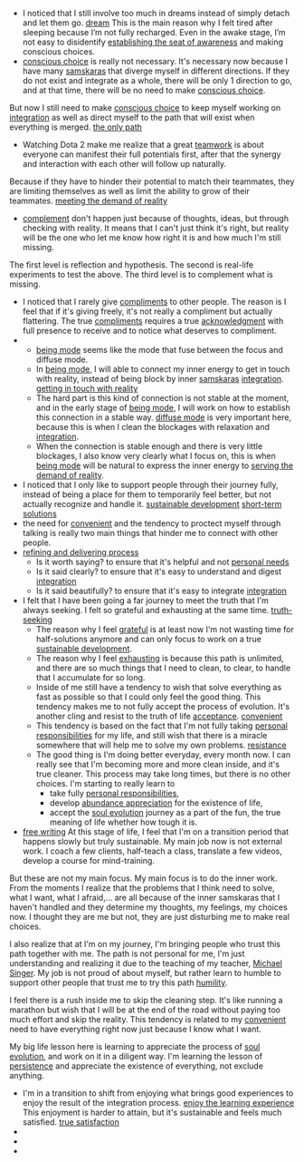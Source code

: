- I noticed that I still involve too much in dreams instead of simply detach and let them go. [dream](<dream.md>) This is the main reason why I felt tired after sleeping because I’m not fully recharged. Even in the awake stage, I’m not easy to disidentify [establishing the seat of awareness](<establishing the seat of awareness.md>) and making conscious choices.
- [conscious choice](<conscious choice.md>) is really not necessary. It's necessary now because I have many [samskaras](<samskaras.md>) that diverge myself in different directions. If they do not exist and integrate as a whole, there will be only 1 direction to go, and at that time, there will be no need to make [conscious choice](<conscious choice.md>).

But now I still need to make [conscious choice](<conscious choice.md>) to keep myself working on [integration](<integration.md>) as well as direct myself to the path that will exist when everything is merged. [the only path](<the only path.md>)
- Watching Dota 2 make me realize that a great [teamwork](<teamwork.md>) is about everyone can manifest their full potentials first, after that the synergy and interaction with each other will follow up naturally.

Because if they have to hinder their potential to match their teammates, they are limiting themselves as well as limit the ability to grow of their teammates. [meeting the demand of reality](<meeting the demand of reality.md>)
- [complement](<complement.md>)  don't happen just because of thoughts, ideas, but through checking with reality. It means that I can't just think it's right, but reality will be the one who let me know how right it is and how much I'm still missing. 

The first level is reflection and hypothesis. 
The second is real-life experiments to test the above.
The third level is to complement what is missing.
- I noticed that I rarely give [compliments](<compliments.md>) to other people. The reason is I feel that if it's giving freely, it's not really a compliment but actually flattering. The true [compliments](<compliments.md>) requires a true [acknowledgment](<acknowledgment.md>) with full presence to receive and to notice what deserves to compliment.
- 
    - [being mode](<being mode.md>) seems like the mode that fuse between the focus and diffuse mode.
    - In [being mode](<being mode.md>), I will able to connect my inner energy to get in touch with reality, instead of being block by inner [samskaras](<samskaras.md>) [integration](<integration.md>). [getting in touch with reality](<getting in touch with reality.md>)
    - The hard part is this kind of connection is not stable at the moment, and in the early stage of [being mode](<being mode.md>), I will work on how to establish this connection in a stable way. [diffuse mode](<diffuse mode.md>) is very important here, because this is when I clean the blockages with relaxation and [integration](<integration.md>).
    - When the connection is stable enough and there is very little blockages, I also know very clearly what I focus on, this is when [being mode](<being mode.md>) will be natural to express the inner energy to [serving the demand of reality](<serving the demand of reality.md>).
- I noticed that I only like to support people through their journey fully, instead of being a place for them to temporarily feel better, but not actually recognize and handle it. [sustainable development](<sustainable development.md>) [short-term solutions](<short-term solutions.md>)
- the need for [convenient](<convenient.md>) and the tendency to proctect myself through talking is really two main things that hinder me to connect with other people.
- [refining and delivering process](<refining and delivering process.md>) 
    - Is it worth saying? to ensure that it's helpful and not [personal needs](<personal needs.md>)
    - Is it said clearly?  to ensure that it's easy to understand and digest [integration](<integration.md>)
    - Is it said beautifully? to ensure that it's easy to integrate [integration](<integration.md>)
- I felt that I have been going a far journey to meet the truth that I'm always seeking. I felt so grateful and exhausting at the same time. [truth-seeking](<truth-seeking.md>) 
    - The reason why I feel [grateful](<grateful.md>) is at least now I'm not wasting time for half-solutions anymore and can only focus to work on a true [sustainable development](<sustainable development.md>).
    - The reason why I feel [exhausting](<exhausting.md>) is because this path is unlimited, and there are so much things that I need to clean, to clear, to handle that I accumulate for so long.
    - Inside of me still have a tendency to wish that solve everything as fast as possible so that I could only feel the good thing. This tendency makes me to not fully accept the process of evolution. It's another cling and resist to the truth of life [acceptance](<acceptance.md>). [convenient](<convenient.md>)
    - This tendency is based on the fact that I'm not fully taking [personal responsibilities](<personal responsibilities.md>) for my life, and still wish that there is a miracle somewhere that will help me to solve my own problems. [resistance](<resistance.md>)
    - The good thing is I'm doing better everyday, every month now. I can really see that I'm becoming more and more clean inside, and it's true cleaner. This process may take long times, but there is no other choices. I'm starting to really learn to 
        - take fully [personal responsibilities](<personal responsibilities.md>), 
        - develop [abundance appreciation](<abundance appreciation.md>) for the existence of life, 
        - accept the [soul evolution](<soul evolution.md>) journey as a part of the fun, the true meaning of life whether how tough it is. 
- [free writing](<free writing.md>) At this stage of life, I feel that I'm on a transition period that happens slowly but truly sustainable. My main job now is not external work. I coach a few clients, half-teach a class, translate a few videos, develop a course for mind-training. 

But these are not my main focus. My main focus is to do the inner work. From the moments I realize that the problems that I think need to solve, what I want, what I afraid,... are all because of the inner samskaras that I haven't handled and they determine my thoughts, my feelings, my choices now. I thought they are me but not, they are just disturbing me to make real choices. 

I also realize that at I'm on my journey, I'm bringing people who trust this path together with me. The path is not personal for me, I'm just understanding and realizing it due to the teaching of my teacher, [Michael Singer](<Michael Singer.md>). My job is not proud of about myself, but rather learn to humble to support other people that trust me to try this path [humility](<humility.md>).

I feel there is a rush inside me to skip the cleaning step. It's like running a marathon but wish that I will be at the end of the road without paying too much effort and skip the reality. This tendency is related to my [convenient](<convenient.md>) need to have everything right now just because I know what I want.

My big life lesson here is learning to appreciate the process of [soul evolution](<soul evolution.md>), and work on it in a diligent way. I'm learning the lesson of [persistence](<persistence.md>) and appreciate the existence of everything, not exclude anything.
-  I'm in a transition to shift from enjoying what brings good experiences to enjoy the result of the integration process. [enjoy the learning experience](<enjoy the learning experience.md>) This enjoyment is harder to attain, but it's sustainable and feels much satisfied. [true satisfaction](<true satisfaction.md>)
- 
- 
- 

